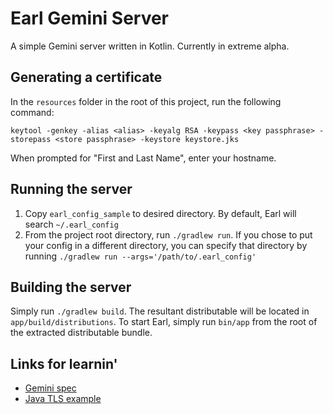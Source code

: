 # Earl Gemini Server

A simple Gemini server written in Kotlin. Currently in extreme alpha.

## Generating a certificate
In the `resources` folder in the root of this project, run the following command:
```
keytool -genkey -alias <alias> -keyalg RSA -keypass <key passphrase> -storepass <store passphrase> -keystore keystore.jks
```
When prompted for "First and Last Name", enter your hostname.

## Running the server

1. Copy `earl_config_sample` to desired directory. By default, Earl will search `~/.earl_config`
2. From the project root directory, run `./gradlew run`. If you chose to put your config in a different directory, you can specify that directory by running `./gradlew run --args='/path/to/.earl_config'`

## Building the server

Simply run `./gradlew build`. The resultant distributable will be located in `app/build/distributions`. To start Earl, simply run `bin/app` from the root of the extracted distributable bundle.

## Links for learnin'

- [Gemini spec](https://gemini.circumlunar.space/docs/specification.html)
- [Java TLS example](https://docs.oracle.com/javase/10/security/sample-code-illustrating-secure-socket-connection-client-and-server.htm#GUID-3561ED02-174C-4E65-8BB1-5995E9B7282C__CLASSFILESERVER.JAVA-3314B74B)

